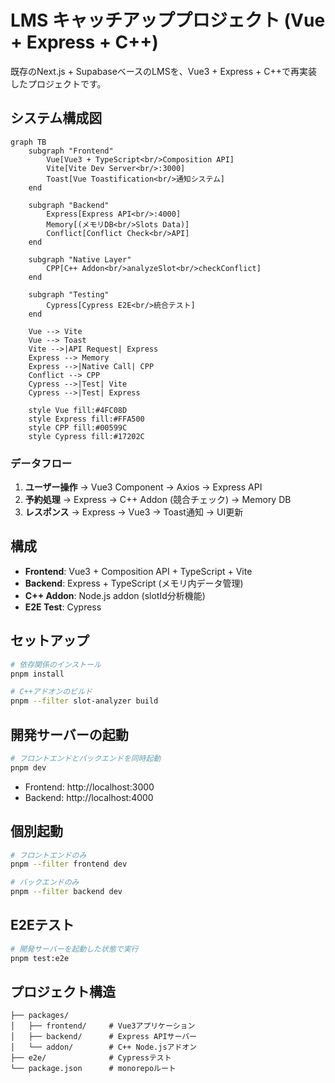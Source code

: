 # LMS キャッチアッププロジェクト (Vue + Express + C++)

既存のNext.js + SupabaseベースのLMSを、Vue3 + Express + C++で再実装したプロジェクトです。

## システム構成図

```mermaid
graph TB
    subgraph "Frontend"
        Vue[Vue3 + TypeScript<br/>Composition API]
        Vite[Vite Dev Server<br/>:3000]
        Toast[Vue Toastification<br/>通知システム]
    end
    
    subgraph "Backend"
        Express[Express API<br/>:4000]
        Memory[(メモリDB<br/>Slots Data)]
        Conflict[Conflict Check<br/>API]
    end
    
    subgraph "Native Layer"
        CPP[C++ Addon<br/>analyzeSlot<br/>checkConflict]
    end
    
    subgraph "Testing"
        Cypress[Cypress E2E<br/>統合テスト]
    end
    
    Vue --> Vite
    Vue --> Toast
    Vite -->|API Request| Express
    Express --> Memory
    Express -->|Native Call| CPP
    Conflict --> CPP
    Cypress -->|Test| Vite
    Cypress -->|Test| Express
    
    style Vue fill:#4FC08D
    style Express fill:#FFA500
    style CPP fill:#00599C
    style Cypress fill:#17202C
```

### データフロー

1. **ユーザー操作** → Vue3 Component → Axios → Express API
2. **予約処理** → Express → C++ Addon (競合チェック) → Memory DB
3. **レスポンス** → Express → Vue3 → Toast通知 → UI更新

## 構成

- **Frontend**: Vue3 + Composition API + TypeScript + Vite
- **Backend**: Express + TypeScript (メモリ内データ管理)
- **C++ Addon**: Node.js addon (slotId分析機能)
- **E2E Test**: Cypress

## セットアップ

```bash
# 依存関係のインストール
pnpm install

# C++アドオンのビルド
pnpm --filter slot-analyzer build
```

## 開発サーバーの起動

```bash
# フロントエンドとバックエンドを同時起動
pnpm dev
```

- Frontend: http://localhost:3000
- Backend: http://localhost:4000

## 個別起動

```bash
# フロントエンドのみ
pnpm --filter frontend dev

# バックエンドのみ
pnpm --filter backend dev
```

## E2Eテスト

```bash
# 開発サーバーを起動した状態で実行
pnpm test:e2e
```

## プロジェクト構造

```
├── packages/
│   ├── frontend/     # Vue3アプリケーション
│   ├── backend/      # Express APIサーバー
│   └── addon/        # C++ Node.jsアドオン
├── e2e/              # Cypressテスト
└── package.json      # monorepoルート
```